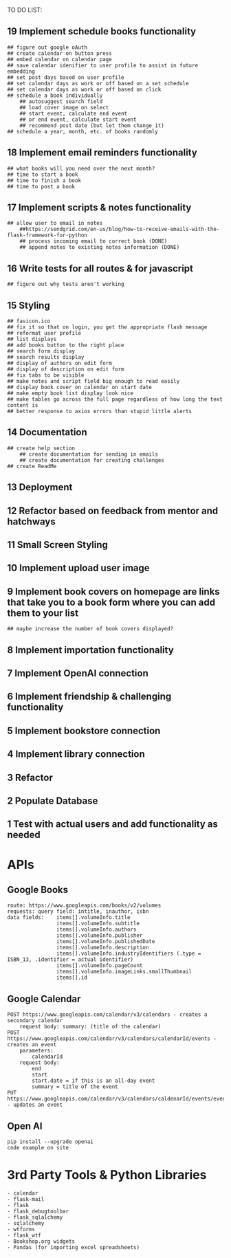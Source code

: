 TO DO LIST: 
## 19 Implement schedule books functionality
    ## figure out google oAuth
    ## create calendar on button press
    ## embed calendar on calendar page
    ## save calendar idenifier to user profile to assist in future embedding
    ## set post days based on user profile
    ## set calendar days as work or off based on a set schedule
    ## set calendar days as work or off based on click
    ## schedule a book individually
        ## autosuggest search field
        ## load cover image on select
        ## start event, calculate end event
        ## or end event, calculate start event
        ## recommend post date (but let them change it)
    ## schedule a year, month, etc. of books randomly
## 18 Implement email reminders functionality 
    ## what books will you need over the next month?
    ## time to start a book
    ## time to finish a book
    ## time to post a book
## 17 Implement scripts & notes functionality 
    ## allow user to email in notes
        ##https://sendgrid.com/en-us/blog/how-to-receive-emails-with-the-flask-framework-for-python
        ## process incoming email to correct book (DONE)
        ## append notes to existing notes information (DONE)
## 16 Write tests for all routes & for javascript
    ## figure out why tests aren't working
## 15 Styling
    ## favicon.ico
    ## fix it so that on login, you get the appropriate flash message
    ## reformat user profile 
    ## list displays
    ## add books button to the right place
    ## search form display
    ## search results display
    ## display of authors on edit form
    ## display of description on edit form
    ## fix tabs to be visible
    ## make notes and script field big enough to read easily
    ## display book cover on calendar on start date
    ## make empty book list display look nice
    ## make tables go across the full page regardless of how long the text content is
    ## better response to axios errors than stupid little alerts
## 14 Documentation
    ## create help section
        ## create documentation for sending in emails
        ## create documentation for creating challenges
    ## create ReadMe
## 13 Deployment
## 12 Refactor based on feedback from mentor and hatchways
## 11 Small Screen Styling
## 10 Implement upload user image
## 9 Implement book covers on homepage are links that take you to a book form where you can add them to your list
    ## maybe increase the number of book covers displayed? 
## 8 Implement importation functionality
## 7 Implement OpenAI connection 
## 6 Implement friendship & challenging functionality 
## 5 Implement bookstore connection
## 4 Implement library connection
## 3 Refactor
## 2 Populate Database
## 1 Test with actual users and add functionality as needed



# APIs

## Google Books
    route: https://www.googleapis.com/books/v2/volumes
    requests: query field: intitle, inauthor, isbn
    data fields:    items[].volumeInfo.title
                    items[].volumeInfo.subtitle
                    items[].volumeInfo.authors
                    items[].volumeInfo.publisher
                    items[].volumeInfo.publishedDate
                    items[].volumeInfo.description
                    items[].volumeInfo.industryIdentifiers (.type = ISBN_13, .identifier = actual identifier)
                    items[].volumeInfo.pageCount
                    items[].volumeInfo.imageLinks.smallThumbnail
                    items[].id

## Google Calendar
    POST https://www.googleapis.com/calendar/v3/calendars - creates a secondary calendar
        request body: summary: (title of the calendar)
    POST https://www.googleapis.com/calendar/v3/calendars/calendarId/events - creates an event
        parameters: 
            calendarId
        request body: 
            end
            start
            start.date = if this is an all-day event
            summary = title of the event
    PUT https://www.googleapis.com/calendar/v3/calendars/caldenarId/events/eventId - updates an event

## Open AI
    pip install --upgrade openai
    code example on site

# 3rd Party Tools & Python Libraries
    - calendar
    - flask-mail
    - flask
    - flask_debugtoolbar
    - flask_sqlalchemy
    - sqlalchemy
    - wtforms
    - flask_wtf
    - Bookshop.org widgets
    - Pandas (for importing excel spreadsheets)

